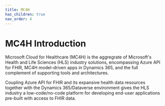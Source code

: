 ```yaml
---
title: MC4H
has_children: true
nav_order: 4
---
```


# MC4H Introduction 
Microsoft Cloud for Healthcare (MC4H) is the aggregrate of Microsoft's Health and Life Sciences (HLS) industry solutions, encompassing Azure API for FHIR, MC4H model-driven apps in Dynamics 365, and the full complement of supporting tools and architectures. 

Coupling Azure API for FHIR and its expansive health data resources together with the Dynamics 365/Dataverse environment gives the HLS industry a low-code/no-code platform for developing end-user applications pre-built with access to FHIR data.
